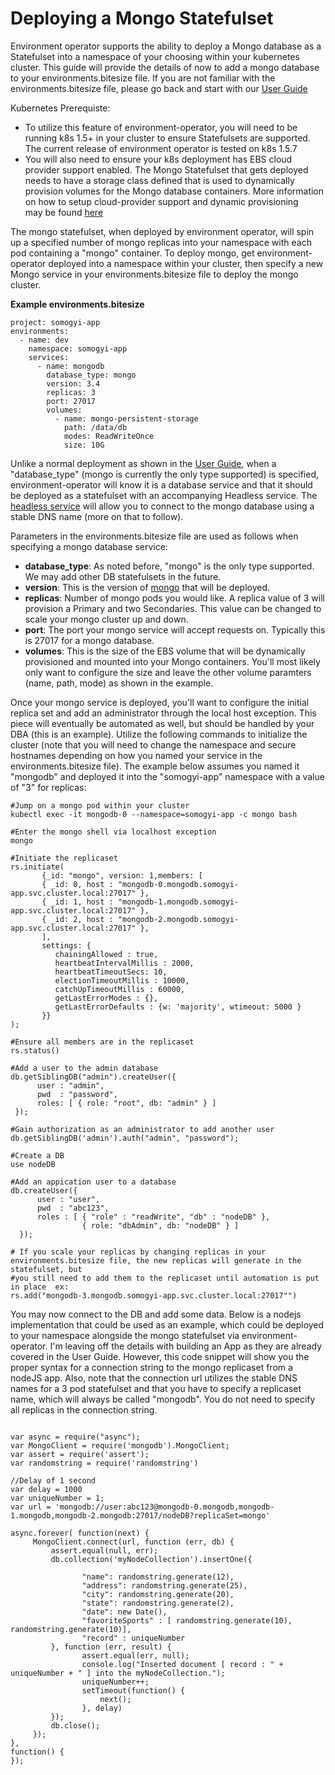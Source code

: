 # Deploying a Mongo Statefulset 

Environment operator supports the ability to deploy a Mongo database as a Statefulset into a namespace of your choosing within your kubernetes cluster. This guide
will provide the details of now to add a mongo database to your environments.bitesize file. If you are not familiar with the environments.bitesize file,
please go back and start with our [User Guide](https://github.com/pearsontechnology/environment-operator/blob/dev/docs/User_Guide.md)


Kubernetes Prerequiste:

- To utilize this feature of environment-operator, you will need to be running k8s 1.5+ in your cluster to ensure Statefulsets are supported. The current release of environment operator is
tested on k8s 1.5.7
- You will also need to ensure your k8s deployment has EBS cloud provider support enabled.  The Mongo Statefulset that gets deployed needs to have a storage
 class defined that is used to dynamically provision volumes for the Mongo database containers.  More information on how to setup cloud-provider support and dynamic provisioning  
 may be found [here](https://kubernetes.io/docs/concepts/storage/persistent-volumes/#aws)

The mongo statefulset, when deployed by environment operator, will spin up a specified number of mongo replicas into your namespace with each pod containing a "mongo" container. 
To deploy mongo, get environment-operator deployed into a namespace within your cluster, then specify a new Mongo service in your environments.bitesize file
to deploy the mongo cluster. 

**Example environments.bitesize**

```
project: somogyi-app
environments:
  - name: dev
    namespace: somogyi-app
    services:
      - name: mongodb
        database_type: mongo
        version: 3.4
        replicas: 3
        port: 27017
        volumes:
          - name: mongo-persistent-storage
            path: /data/db
            modes: ReadWriteOnce
            size: 10G
```

Unlike a normal deployment as shown in the [User Guide](https://github.com/pearsontechnology/environment-operator/blob/dev/docs/User_Guide.md), 
when a "database_type" (mongo is currently the only type supported) is specified, environment-operator will know it is 
a database service and that it should  be deployed as a statefulset with an accompanying Headless service. The
[headless service](https://kubernetes.io/docs/concepts/services-networking/service/#headless-services) will allow you to 
connect to the mongo database using a stable DNS name (more on that to follow).

Parameters in the environments.bitesize file are used as follows when specifying a mongo database service:

- **database_type**: As noted before, "mongo" is the only type supported. We may add other DB statefulsets in the future.
- **version**: This is the version of [mongo](https://hub.docker.com/_/mongo/) that will be deployed. 
- **replicas**: Number of mongo pods you would like. A replica value of 3 will provision a Primary and two Secondaries. This value can be changed to scale your mongo cluster up and down.
- **port**: The port your mongo service will accept requests on. Typically this is 27017 for a mongo database.
- **volumes**: This is the size of the EBS volume that will be dynamically provisioned and mounted into your Mongo containers. 
You'll most likely only want to configure the size and leave the other volume paramters (name, path, mode) as shown in the example.

Once your mongo service is deployed, you'll want to configure the initial replica set and add an administrator through the local host exception. This piece will eventually be 
automated as well, but should be handled by your DBA (this is an example). Utilize the following commands to initialize the cluster (note that you will need to change the namespace 
and secure hostnames depending on how you named your service in the environments.bitesize file).  The example below assumes you named it "mongodb" and deployed it into the 
"somogyi-app" namespace with a value of "3" for replicas:

```
#Jump on a mongo pod within your cluster
kubectl exec -it mongodb-0 --namespace=somogyi-app -c mongo bash

#Enter the mongo shell via localhost exception
mongo

#Initiate the replicaset
rs.initiate(
       {_id: "mongo", version: 1,members: [
       { _id: 0, host : "mongodb-0.mongodb.somogyi-app.svc.cluster.local:27017" },
       { _id: 1, host : "mongodb-1.mongodb.somogyi-app.svc.cluster.local:27017" },
       { _id: 2, host : "mongodb-2.mongodb.somogyi-app.svc.cluster.local:27017" },
       ],
       settings: {
          chainingAllowed : true, 
          heartbeatIntervalMillis : 2000,
          heartbeatTimeoutSecs: 10,
          electionTimeoutMillis : 10000,
          catchUpTimeoutMillis : 60000,
          getLastErrorModes : {},
          getLastErrorDefaults : {w: 'majority', wtimeout: 5000 }
       }}
);

#Ensure all members are in the replicaset
rs.status()

#Add a user to the admin database
db.getSiblingDB("admin").createUser({
      user : "admin",
      pwd  : "password",
      roles: [ { role: "root", db: "admin" } ]
 });
 
#Gain authorization as an administrator to add another user
db.getSiblingDB('admin').auth("admin", "password");

#Create a DB
use nodeDB

#Add an appication user to a database
db.createUser({
      user : "user",
      pwd  : "abc123",
      roles : [ { "role" : "readWrite", "db" : "nodeDB" },
                { role: "dbAdmin", db: "nodeDB" } ]
  });
  
# If you scale your replicas by changing replicas in your environments.bitesize file, the new replicas will generate in the statefulset, but
#you still need to add them to the replicaset until automation is put in place  ex:
rs.add("mongodb-3.mongodb.somogyi-app.svc.cluster.local:27017"")

```

You may now connect to the DB and add some data. Below is a nodejs implementation that 
could be used as an example,  which could be deployed to your namespace alongside the mongo statefulset via environment-operator.
I'm leaving off the details with building an App as they are already covered in the User Guide. However, this code snippet will show you the 
proper syntax for a connection string to the mongo replicaset from a nodeJS app. Also, note that the connection url utilizes the stable DNS names 
for a 3 pod statefulset and that you have to specify a replicaset name, which will always be called "mongodb".  You do not need to specify all replicas
in the connection string.

```

var async = require("async");
var MongoClient = require('mongodb').MongoClient;
var assert = require('assert');
var randomstring = require('randomstring')

//Delay of 1 second
var delay = 1000
var uniqueNumber = 1;
var url = 'mongodb://user:abc123@mongodb-0.mongodb,mongodb-1.mongodb,mongodb-2.mongodb:27017/nodeDB?replicaSet=mongo'

async.forever( function(next) {
     MongoClient.connect(url, function (err, db) {
         assert.equal(null, err);
         db.collection('myNodeCollection').insertOne({

                "name": randomstring.generate(12),
                "address": randomstring.generate(25),
                "city": randomstring.generate(20),
                "state": randomstring.generate(2),
                "date": new Date(),
                "favoriteSports" : [ randomstring.generate(10), randomstring.generate(10)],
                "record" : uniqueNumber
         }, function (err, result) {
                assert.equal(err, null);
                console.log("Inserted document [ record : " + uniqueNumber + " ] into the myNodeCollection.");
                uniqueNumber++;
                setTimeout(function() {
                    next();
                }, delay)
         });
         db.close();
     });
},
function() {
});



```






